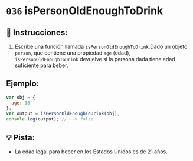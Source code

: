 # `036` isPersonOldEnoughToDrink

## 📝 Instrucciones:

1. Escribe una función llamada `isPersonOldEnoughToDrink`.Dado un objeto `person`, que contiene una propiedad `age` (edad), `isPersonOldEnoughToDrink` devuelve si la persona dada tiene edad suficiente para beber.

## Ejemplo:

```Javascript
var obj = {
  age: 16
};
var output = isPersonOldEnoughToDrink(obj);
console.log(output); // --> false
```

## 💡 Pista:

 + La edad legal para beber en los Estados Unidos es de 21 años.

